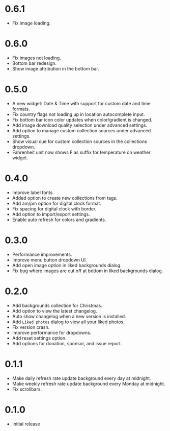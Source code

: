 # 0.6.1

- Fix image loading.

# 0.6.0

- Fix images not loading.
- Bottom bar redesign.
- Show image attribution in the bottom bar.

# 0.5.0

- A new widget: Date & Time with support for custom date and time formats.
- Fix country flags not loading up in location autocomplete input.
- Fix bottom bar icon color updates when color/gradient is changed.
- Add image download quality selection under advanced settings.
- Add option to manage custom collection sources under advanced settings.
- Show visual cue for custom collection sources in the collections dropdown.
- Fahrenheit unit now shows F as suffix for temperature on weather widget.

# 0.4.0

- Improve label fonts.
- Added option to create new collections from tags.
- Add am/pm option for digital clock format.
- Fix spacing for digital clock with border.
- Add option to import/export settings.
- Enable auto refresh for colors and gradients.

# 0.3.0

- Performance improvements.
- Improve menu button dropdown UI.
- Add open image option in liked backgrounds dialog.
- Fix bug where images are cut off at bottom in liked backgrounds dialog.

# 0.2.0

- Add backgrounds collection for Christmas.
- Add option to view the latest changelog.
- Auto show changelog when a new version is installed.
- Add `Liked photos` dialog to view all your liked photos.
- Fix version crash.
- Improve performance for dropdowns.
- Add reset settings option.
- Add options for donation, sponsor, and issue report.

# 0.1.1

- Make daily refresh rate update background every day at midnight.
- Make weekly refresh rate update background every Monday at midnight.
- Fix scrollbars.

# 0.1.0

- Initial release